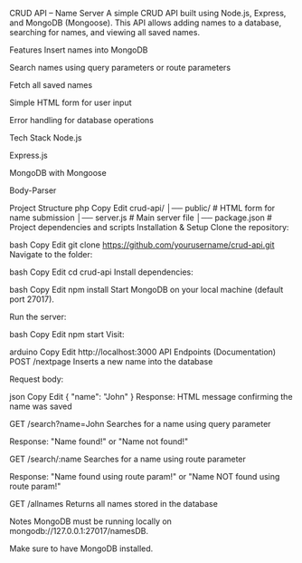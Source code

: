 CRUD API – Name Server
A simple CRUD API built using Node.js, Express, and MongoDB (Mongoose). This API allows adding names to a database, searching for names, and viewing all saved names.

Features
Insert names into MongoDB

Search names using query parameters or route parameters

Fetch all saved names

Simple HTML form for user input

Error handling for database operations

Tech Stack
Node.js

Express.js

MongoDB with Mongoose

Body-Parser

Project Structure
php
Copy
Edit
crud-api/
│── public/             # HTML form for name submission
│── server.js           # Main server file
│── package.json        # Project dependencies and scripts
Installation & Setup
Clone the repository:

bash
Copy
Edit
git clone https://github.com/yourusername/crud-api.git
Navigate to the folder:

bash
Copy
Edit
cd crud-api
Install dependencies:

bash
Copy
Edit
npm install
Start MongoDB on your local machine (default port 27017).

Run the server:

bash
Copy
Edit
npm start
Visit:

arduino
Copy
Edit
http://localhost:3000
API Endpoints (Documentation)
POST /nextpage
Inserts a new name into the database

Request body:

json
Copy
Edit
{ "name": "John" }
Response: HTML message confirming the name was saved

GET /search?name=John
Searches for a name using query parameter

Response: "Name found!" or "Name not found!"

GET /search/:name
Searches for a name using route parameter

Response: "Name found using route param!" or "Name NOT found using route param!"

GET /allnames
Returns all names stored in the database

Notes
MongoDB must be running locally on mongodb://127.0.0.1:27017/namesDB.

Make sure to have MongoDB installed.
